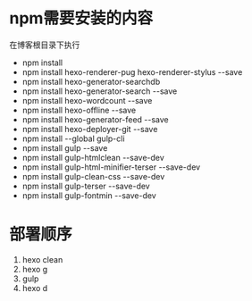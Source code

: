 # npm需要安装的内容
在博客根目录下执行
- npm install  
- npm install hexo-renderer-pug hexo-renderer-stylus --save
- npm install hexo-generator-searchdb
- npm install hexo-generator-search --save
- npm install hexo-wordcount --save
- npm install hexo-offline --save
- npm install hexo-generator-feed --save
- npm install hexo-deployer-git --save
- npm install --global gulp-cli  
- npm install gulp --save
- npm install gulp-htmlclean --save-dev  
- npm install gulp-html-minifier-terser --save-dev  
- npm install gulp-clean-css --save-dev
- npm install gulp-terser --save-dev
- npm install gulp-fontmin --save-dev
# 部署顺序
1. hexo clean
2. hexo g
3. gulp
4. hexo d


